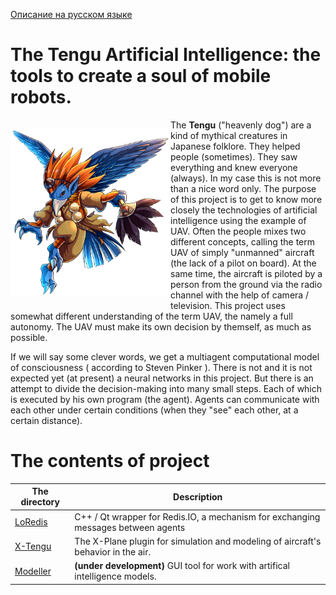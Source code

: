 [Описание на русском языке](README.ru.md)

# The Tengu Artificial Intelligence: the tools to create a soul of mobile robots. 

<p style="float: left; " >
    <img src="images/Unit_ills_full_40083.png" width="256" /> 
</p> 

The **Tengu** ("heavenly dog") are a kind of mythical creatures in Japanese folklore. They helped people (sometimes).
They saw everything and knew everyone (always). In my case this is not more than a nice word only. The purpose of 
this project is to get to know more closely the technologies of artificial intelligence using the example of UAV. 
Often the people mixes two different concepts, calling the term UAV of simply "unmanned" aircraft  (the lack of a 
pilot on board). At the same time, the aircraft is piloted by a person from the ground via the radio channel with 
the help of camera / television. This project uses somewhat different understanding of the term UAV, the namely a 
full autonomy. The UAV must make its own decision by themself, as much as possible.

If we will say some clever words, we get a multiagent computational model of consciousness ( according to Steven 
Pinker ). There is not and it is not expected yet (at present) a neural networks in this project. But there is an attempt 
to divide the decision-making into many small steps. Each of which is executed by his own program (the agent).
Agents can communicate with each other under certain conditions (when they "see" each other, at a certain distance).

# The contents of project

| The directory | Description |
| --- | --- |
| [LoRedis](https://github.com/unclesal/tengu/tree/master/tengu/loredis) | C++ / Qt wrapper for Redis.IO, a mechanism for exchanging messages between agents |
| [X-Tengu](https://github.com/unclesal/tengu/tree/master/simulators/xplane/xtengu) | The X-Plane plugin for simulation and modeling of aircraft's behavior in the air. |
| [Modeller](https://github.com/unclesal/tengu/tree/master/tengu/guis/tengu_modeller) | **(under development)** GUI tool for work with artifical intelligence models. |



